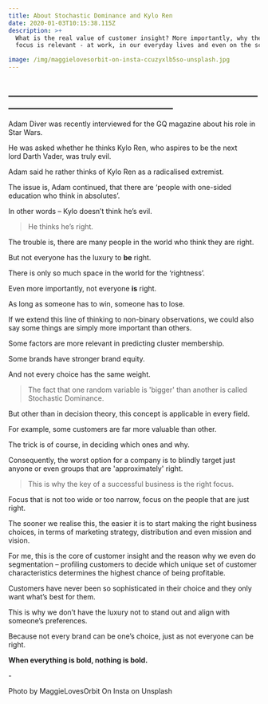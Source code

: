 ```yaml
---
title: About Stochastic Dominance and Kylo Ren
date: 2020-01-03T10:15:38.115Z
description: >+
  What is the real value of customer insight? More importantly, why the right
  focus is relevant - at work, in our everyday lives and even on the screen.

image: /img/maggielovesorbit-on-insta-ccuzyxlb5so-unsplash.jpg
---
```

## \_\_\_\_\_\_\_\_\_\_\_\_\_\_\_\_\_\_\_\_\_\_\_\_\_\_\_\_\_\_\_\_\_\_\_\_\_\_\_\_\_\_\_\_\_\_\_\_\_\_\_\_\_\_\_\_\_\_\_\_\_\_\_\_\_\_\_\_\_\_\_\_\_\_\_\_\_\_\_\_\_\__

Adam Diver was recently interviewed for the GQ magazine about his role in Star Wars.

He was asked whether he thinks Kylo Ren, who aspires to be the next lord Darth Vader, was truly evil.

Adam said he rather thinks of Kylo Ren as a radicalised extremist.

The issue is, Adam continued, that there are ‘people with one-sided education who think in absolutes’.

In other words – Kylo doesn’t think he’s evil.

> He thinks he’s right.

The trouble is, there are many people in the world who think they are right.

But not everyone has the luxury to **be** right.

There is only so much space in the world for the ‘rightness’. 

Even more importantly, not everyone **is** right.

As long as someone has to win, someone has to lose.

If we extend this line of thinking to non-binary observations, we could also say some things are simply more important than others.

Some factors are more relevant in predicting cluster membership.

Some brands have stronger brand equity.

And not every choice has the same weight.

> The fact that one random variable is 'bigger' than another is called Stochastic Dominance.

But other than in decision theory, this concept is applicable in every field.

For example, some customers are far more valuable than other.

The trick is of course, in deciding which ones and why.

Consequently, the worst option for a company is to blindly target just anyone or even groups that are 'approximately' right. 

> This is why the key of a successful business is the right focus.

Focus that is not too wide or too narrow, focus on the people that are just right.

The sooner we realise this, the easier it is to start making the right business choices, in terms of marketing strategy, distribution and even mission and vision.

For me, this is the core of customer insight and the reason why we even do segmentation – profiling customers to decide which unique set of customer characteristics determines the highest chance of being profitable.

Customers have never been so sophisticated in their choice and they only want what’s best for them.

This is why we don’t have the luxury not to stand out and align with someone’s preferences.

Because not every brand can be one’s choice, just as not everyone can be right.

**When everything is bold, nothing is bold.**

\-

Photo by MaggieLovesOrbit On Insta on Unsplash
